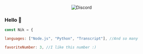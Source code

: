 <p align="center"> <img src="https://discord.c99.nl/widget/theme-3/837745167812526104.png" alt="Discord" /> </p>




















### Hello 👋


  ```js
  const Nik = {

  languages: ["Node.js", "Python", "Transcript"], //And so many

  favoriteNumber: 3, //I like this number :)
 ```
 
 
